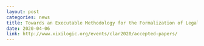 ```yaml
---
layout: post
categories: news
title: Towards an Executable Methodology for the Formalization of Legal Texts in CLAR 2020
date: 2020-04-06
link: http://www.xixilogic.org/events/clar2020/accepted-papers/
---
```

